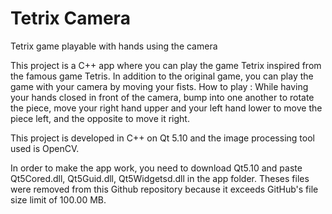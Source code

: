 # Tetrix Camera
Tetrix game playable with hands using the camera

This project is a C++ app where you can play the game Tetrix inspired from the famous game Tetris. In addition to the original game, you can play the game with your camera by moving your fists. 
How to play :
While having your hands closed in front of the camera, bump into one another to rotate the piece, move your right hand upper and your left hand lower to move the piece left, and the opposite to move it right.

This project is developed in C++ on Qt 5.10 and the image processing tool used is OpenCV.

In order to make the app work, you need to download Qt5.10 and paste Qt5Cored.dll, Qt5Guid.dll, Qt5Widgetsd.dll in the app folder. 
Theses files were removed from this Github repository because it exceeds GitHub's file size limit of 100.00 MB.
